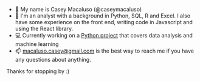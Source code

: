 - 👋 My name is Casey Macaluso (@caseymacaluso)
- 👀 I'm an analyst with a background in Python, SQL, R and Excel. I also have some experience on the front end, writing code in Javascript and using the React library.
- 💻 Currently working on a [Python project](https://github.com/caseymacaluso/python-ds-ml) that covers data analysis and machine learning
- 📫 macaluso.casey@gmail.com is the best way to reach me if you have any questions about anything.

Thanks for stopping by :)

<!---
caseymacaluso/caseymacaluso is a ✨ special ✨ repository because its `README.md` (this file) appears on your GitHub profile.
You can click the Preview link to take a look at your changes.
--->
